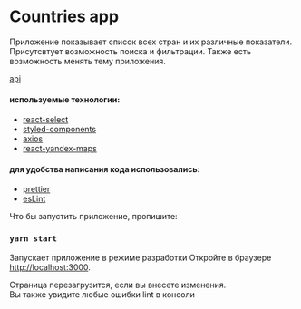 # Countries app

Приложение показывает список всех стран и их различные показатели. Присутсвтует возможность поиска
 и фильтрации. Также есть возможность менять тему приложения.

[api](https://restcountries.com)

#### используемые технологии:

- [react-select](https://react-select.com/home)
- [styled-components](https://styled-components.com)
- [axios](https://axios-http.com/ru/)
- [react-yandex-maps](https://react-yandex-maps.vercel.app/?path=/story/getting-started--page)

#### для удобства написания кода использовались:
- [prettier](https://prettier.io)
- [esLint](https://eslint.org)

Что бы запустить приложение, пропишите:

### `yarn start`

Запускает приложение в режиме разработки
Откройте в браузере [http://localhost:3000](http://localhost:3000).

Страница перезагрузится, если вы внесете изменения.\
Вы также увидите любые ошибки lint в консоли

